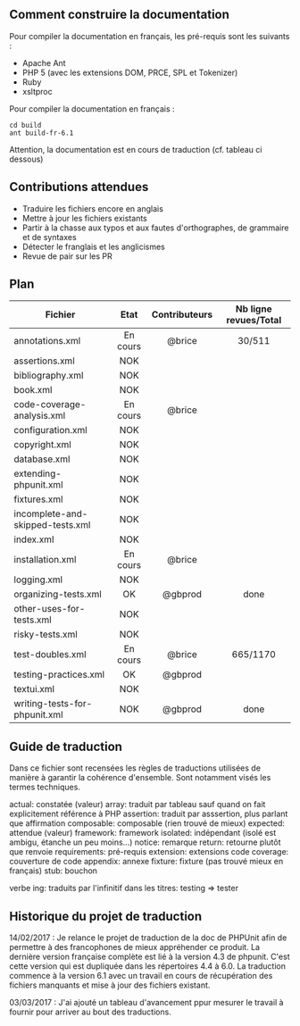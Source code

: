## Comment construire la documentation

Pour compiler la documentation en français, les pré-requis sont les suivants :

- Apache Ant
- PHP 5 (avec les extensions DOM, PRCE, SPL et Tokenizer)
- Ruby
- xsltproc

Pour compiler la documentation en français :

    cd build
    ant build-fr-6.1

Attention, la documentation est en cours de traduction (cf. tableau ci dessous)


## Contributions attendues

 * Traduire les fichiers encore en anglais
 * Mettre à jour les fichiers existants
 * Partir à la chasse aux typos et aux fautes d'orthographes, de grammaire et de syntaxes
 * Détecter le franglais et les anglicismes
 * Revue de pair sur les PR


## Plan

| Fichier                           | Etat      | Contributeurs  | Nb ligne revues/Total    |
| --------------------------------- | :-------: | :------------: | :----------------------: |
| annotations.xml                   | En cours  | @brice         | 30/511                   |
| assertions.xml                    | NOK       |                |                          |
| bibliography.xml                  | NOK       |                |                          |
| book.xml                          | NOK       |                |                          |
| code-coverage-analysis.xml        | En cours  | @brice         |                          |
| configuration.xml                 | NOK       |                |                          |
| copyright.xml                     | NOK       |                |                          |
| database.xml                      | NOK       |                |                          |
| extending-phpunit.xml             | NOK       |                |                          |
| fixtures.xml                      | NOK       |                |                          |
| incomplete-and-skipped-tests.xml  | NOK       |                |                          |
| index.xml                         | NOK       |                |                          |
| installation.xml                  | En cours  | @brice         |                          |
| logging.xml                       | NOK       |                |                          |
| organizing-tests.xml              | OK        | @gbprod        | done                     |
| other-uses-for-tests.xml          | NOK       |                |                          |
| risky-tests.xml                   | NOK       |                |                          |
| test-doubles.xml                  | En cours  | @brice         | 665/1170                 |
| testing-practices.xml             | OK        | @gbprod        |                          |
| textui.xml                        | NOK       |                |                          |
| writing-tests-for-phpunit.xml     | NOK       | @gbprod        | done                     |


## Guide de traduction

Dans ce fichier sont recensées les règles de traductions utilisées de manière à garantir la cohérence d'ensemble.
Sont notamment visés les termes techniques.

actual:			constatée (valeur)
array:			traduit par tableau sauf quand on fait explicitement référence à PHP
assertion:		traduit par asssertion, plus parlant que affirmation
composable:		composable (rien trouvé de mieux)
expected:		attendue (valeur)
framework:		framework
isolated:		indépendant (isolé est ambigu, étanche un peu moins...)
notice:			remarque
return:			retourne plutôt que renvoie
requirements:	pré-requis
extension:		extensions
code coverage:	couverture de code
appendix:       annexe
fixture:        fixture (pas trouvé mieux en français)
stub:           bouchon

verbe ing: 	traduits par l'infinitif dans les titres: testing => tester

## Historique du projet de traduction

14/02/2017 : Je relance le projet de traduction de la doc de PHPUnit afin de permettre à des francophones de mieux appréhender ce produit. La dernière version française complète est lié à la version 4.3 de phpunit. C'est cette version qui est dupliquée dans les répertoires 4.4 à 6.0. La traduction commence à la version 6.1 avec un travail en cours de récupération des fichiers manquants et mise à jour des fichiers existant.

03/03/2017 : J'ai ajouté un tableau d'avancement ppur mesurer le travail à fournir pour arriver au bout des traductions.
